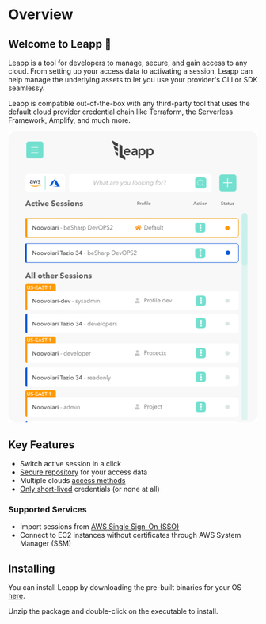 # Overview

## Welcome to Leapp :rocket:

Leapp is a tool for developers to manage, secure, and gain access to any cloud. From setting up your access data to activating a session, Leapp can help manage the underlying assets to let you use your provider's CLI or SDK seamlessy.

Leapp is compatible out-of-the-box with any third-party tool that uses the default cloud provider credential chain like Terraform, the Serverless Framework, Amplify, and much more.

![Leapp Main Window](images/main-window.png?style=center-img)

## Key Features

- Switch active session in a click
- [Secure repository](https://github.com/Noovolari/leapp/wiki/vault-strategy) for your access data
- Multiple clouds [access methods](https://github.com/Noovolari/leapp/wiki/use-cases)
- [Only short-lived](https://github.com/Noovolari/leapp/wiki/rotating-credentials) credentials (or none at all)
  
### Supported Services
- Import sessions from [AWS Single Sign-On (SSO)](https://github.com/Noovolari/leapp/wiki/use-cases#aws-single-sign-on)
- Connect to EC2 instances without certificates through AWS System Manager (SSM)

## Installing

You can install Leapp by downloading the pre-built binaries for your OS [here](https://www.leapp.cloud/releases).

Unzip the package and double-click on the executable to install.
